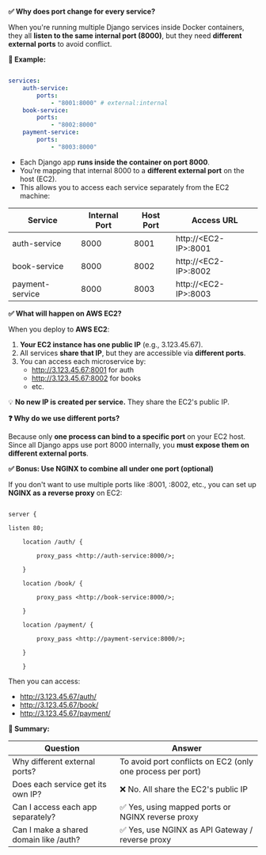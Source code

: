 **✅ Why does port change for every service?**

When you're running multiple Django services inside Docker containers, they all **listen to the same internal port (8000)**, but they need **different external ports** to avoid conflict.

**🔧 Example:**

```yaml

services:
    auth-service:
        ports:
            - "8001:8000" # external:internal
    book-service:
        ports:
            - "8002:8000"
    payment-service:
        ports:
            - "8003:8000"
```

- Each Django app **runs inside the container on port 8000**.
- You’re mapping that internal 8000 to a **different external port** on the host (EC2).
- This allows you to access each service separately from the EC2 machine:

| **Service** | **Internal Port** | **Host Port** | **Access URL** |
| --- | --- | --- | --- |
| auth-service | 8000 | 8001 | http://&lt;EC2-IP&gt;:8001 |
| book-service | 8000 | 8002 | http://&lt;EC2-IP&gt;:8002 |
| payment-service | 8000 | 8003 | http://&lt;EC2-IP&gt;:8003 |

**✅ What will happen on AWS EC2?**

When you deploy to **AWS EC2**:

1. **Your EC2 instance has one public IP** (e.g., 3.123.45.67).
2. All services **share that IP**, but they are accessible via **different ports**.
3. You can access each microservice by:
    - <http://3.123.45.67:8001> for auth
    - <http://3.123.45.67:8002> for books
    - etc.

💡 **No new IP is created per service.** They share the EC2's public IP.

**❓ Why do we use different ports?**

Because only **one process can bind to a specific port** on your EC2 host. Since all Django apps use port 8000 internally, you **must expose them on different external ports**.

**✅ Bonus: Use NGINX to combine all under one port (optional)**

If you don't want to use multiple ports like :8001, :8002, etc., you can set up **NGINX as a reverse proxy** on EC2:

```

server {

listen 80;

    location /auth/ {

        proxy_pass <http://auth-service:8000/>;

    }

    location /book/ {

        proxy_pass <http://book-service:8000/>;

    }

    location /payment/ {

        proxy_pass <http://payment-service:8000/>;

    }

    }
```
Then you can access:

- <http://3.123.45.67/auth/>
- <http://3.123.45.67/book/>
- <http://3.123.45.67/payment/>

**🧠 Summary:**

| **Question** | **Answer** |
| --- | --- |
| Why different external ports? | To avoid port conflicts on EC2 (only one process per port) |
| Does each service get its own IP? | ❌ No. All share the EC2's public IP |
| Can I access each app separately? | ✅ Yes, using mapped ports or NGINX reverse proxy |
| Can I make a shared domain like /auth? | ✅ Yes, use NGINX as API Gateway / reverse proxy |